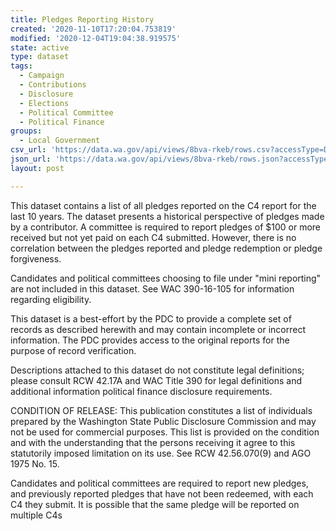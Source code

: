 ```yaml
---
title: Pledges Reporting History
created: '2020-11-10T17:20:04.753819'
modified: '2020-12-04T19:04:38.919575'
state: active
type: dataset
tags:
  - Campaign
  - Contributions
  - Disclosure
  - Elections
  - Political Committee
  - Political Finance
groups:
  - Local Government
csv_url: 'https://data.wa.gov/api/views/8bva-rkeb/rows.csv?accessType=DOWNLOAD'
json_url: 'https://data.wa.gov/api/views/8bva-rkeb/rows.json?accessType=DOWNLOAD'
layout: post

---
```

This dataset contains a list of all pledges reported on the C4 report for the last 10 years. The dataset presents a historical perspective of pledges made by a contributor. A committee is required to report pledges of $100 or more received but not yet paid on each C4 submitted.  However, there is no correlation between the pledges reported and pledge redemption or pledge forgiveness.

Candidates and political committees choosing to file under "mini reporting" are not included in this dataset. See WAC 390-16-105 for information regarding eligibility.

This dataset is a best-effort by the PDC to provide a complete set of records as described herewith and may contain incomplete or incorrect information. The PDC provides access to the original reports for the purpose of record verification.

Descriptions attached to this dataset do not constitute legal definitions; please consult RCW 42.17A and WAC Title 390 for legal definitions and additional information political finance disclosure requirements.

CONDITION OF RELEASE: This publication constitutes a list of individuals prepared by the Washington State Public Disclosure Commission and may not be used for commercial purposes. This list is provided on the condition and with the understanding that the persons receiving it agree to this statutorily imposed limitation on its use. See
RCW 42.56.070(9) and AGO 1975 No. 15.


Candidates and political committees are required to report new pledges, and previously reported pledges that have not been redeemed, with each C4 they submit. It is possible that the same pledge will be reported on multiple C4s

